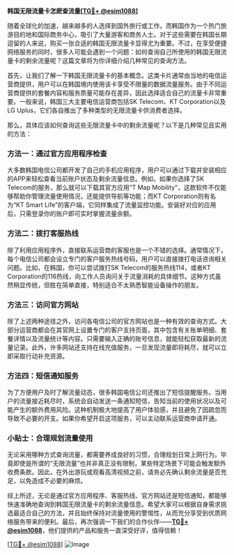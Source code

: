 **韩国无限流量卡怎麽查流量[[TG💪+ @esim1088](https://t.me/s/esim1088)]**

随着全球化的加速，越来越多的人选择到国外旅行或工作。而韩国作为一个热门旅游目的地和国际商务中心，吸引了大量游客和商务人士。对于这些需要在韩国长期逗留的人来说，购买一张合适的韩国无限流量卡显得尤为重要。不过，在享受便捷网络服务的同时，很多人可能会遇到一个问题：如何查询自己所使用的韩国无限流量卡的剩余流量呢？这篇文章将为你详细介绍几种常见的查询方法。

首先，让我们了解一下韩国无限流量卡的基本概念。这类卡片通常由当地的电信运营商提供，用户可以在韩国境内使用该卡享受不限量的数据流量服务。由于不同运营商提供的套餐内容和服务质量可能存在差异，因此选择适合自己的流量卡非常重要。一般来说，韩国三大主要电信运营商包括SK Telecom、KT Corporation以及LG Uplus，它们各自推出了多种类型的无限流量卡供消费者选择。

那么，具体应该如何查询这些无限流量卡中的剩余流量呢？以下是几种常见且实用的方法：

### 方法一：通过官方应用程序检查

大多数韩国电信公司都开发了自己的手机应用程序，用户可以通过下载并安装相应的APP来轻松查看当前账户状态及剩余流量信息。例如，如果你选择了SK Telecom的服务，那么就可以下载其官方应用“T Map Mobility”，这款软件不仅能够帮助你管理流量使用情况，还能提供导航等功能；而KT Corporation则有名为“KT Smart Life”的客户端，它同样集成了流量监控功能。安装好对应的应用后，只需登录你的账户即可实时掌握流量余额。

### 方法二：拨打客服热线

除了利用应用程序外，直接联系运营商的客服也是一个不错的选择。通常情况下，每个电信公司都会设立专门的客户服务热线号码，用户可以直接拨打电话咨询相关问题。比如，在韩国，你可以尝试拨打SK Telecom的服务热线114，或者KT Corporation的116热线，向工作人员询问关于流量消耗的具体细节。这种方式虽然稍显传统，但胜在简单直接，特别适合不太熟悉智能设备操作的朋友。

### 方法三：访问官方网站

除了上述两种途径之外，访问各电信公司的官方网站也是一种有效的查询方式。大部分运营商都会在其官网上设置专门的客户支持页面，其中包含有关账单明细、套餐详情以及流量统计等内容。只需要输入正确的账号信息，就能轻松获取最新的流量记录。此外，许多网站还支持在线充值服务，一旦发现流量即将耗尽，就可以立即采取行动补充资源。

### 方法四：短信通知服务

为了方便用户及时了解流量动态，很多韩国电信公司还推出了短信提醒服务。当用户的流量接近耗尽时，系统会自动发送一条通知短信，告知当前的使用状况以及可能产生的额外费用风险。这种机制极大地提高了用户体验感，并且避免了因疏忽而导致不必要的开支。如果你希望开启这项服务，可以主动联系运营商申请开通。

### 小贴士：合理规划流量使用

无论采用哪种方式查询流量，都需要养成良好的习惯，合理规划日常上网行为。毕竟即使是所谓的“无限流量”也并非真正没有限制，某些特定场景下可能会触发额外收费条款。因此，在外出游玩或观看高清视频之前，请务必先确认剩余流量是否充足，以免造成不必要的麻烦。

综上所述，无论是通过官方应用程序、客服热线、官方网站还是短信通知，都能够快速准确地查询到韩国无限流量卡的剩余流量信息。希望大家可以根据自身需求挑选最适合自己的方法，并且始终保持对流量使用的警惕性，从而充分享受到优质网络服务带来的便利。最后，再次强调一下我们的合作伙伴——**[TG💪+ @esim1088](https://t.me/s/esim1088)**，他们提供的产品和服务一直深受好评，值得信赖！

[[TG💪+ @esim1088](https://t.me/s/esim1088)] ![Image](https://i.postimg.cc/4NQfJmqS/Snipaste-2025-05-13-00-14-12.png)